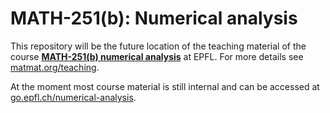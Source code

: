 # MATH-251(b): Numerical analysis

This repository will be the future location
of the teaching material of the course
[**MATH-251(b) numerical analysis**](https://edu.epfl.ch/coursebook/en/numerical-analysis-MATH-251-B)
at EPFL. For more details
see [matmat.org/teaching](https://matmat.org/teaching/#numerical_analysis).

At the moment most course material is still internal
and can be accessed at
[go.epfl.ch/numerical-analysis](https://go.epfl.ch/numerical-analysis).
